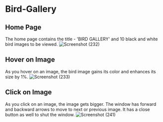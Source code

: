 # Bird-Gallery

## Home Page
The home page contains the title - 'BIRD GALLERY' and 10 black and white bird images to be viewed.
![Screenshot (232)](https://user-images.githubusercontent.com/32364768/56663640-32001480-66c4-11e9-8827-b9730f7ef27a.png)

## Hover on Image
As you hover on an image, the bird image gains its color and enhances its size by 1%. 
![Screenshot (233)](https://user-images.githubusercontent.com/32364768/56663646-35939b80-66c4-11e9-8f02-3295a7f06074.png)

## Click on Image
As you click on an image, the image gets bigger. The window has forward and backward arrows to move to next or previous image. It has a close button as well to shut the window.
![Screenshot (241)](https://user-images.githubusercontent.com/32364768/56663655-3cbaa980-66c4-11e9-85bd-3832b95feba7.png)
